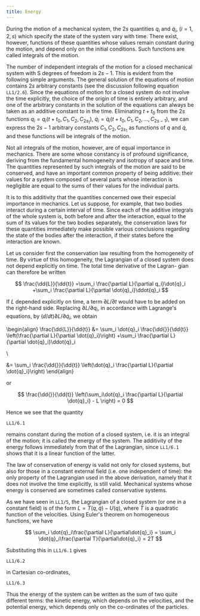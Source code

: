 ```yaml
---
title: Energy
---
```


During the motion of a mechanical system, the $2s$ quantities $q_i$ and $\dot{q}_i$, $(i = 1, 2, s)$ which specify the state of the system vary with time. There exist, however, functions of these quantities whose values remain constant during the motion, and depend only on the initial conditions. Such functions are called integrals of the motion.

The number of independent integrals of the motion for a closed mechanical system with S degrees of freedom is $2s-1$. This is evident from the following simple arguments. The general solution of the equations of motion contains $2s$ arbitrary constants (see the discussion following equation `LL1/2.6`). Since the equations of motion for a closed system do not involve the time explicitly, the choice of the origin of time is entirely arbitrary, and one of the arbitrary constants in the solution of the equations can always be taken as an additive constant to in the time. Eliminating $t + t_0$ from the $2s$ functions $q_i = q_i(t+t_0, C_1, C_2, C_{2s_1})$, $\dot{q}_i = \dot{q}_i(t + t_0, C_1, C_2, ..., C_{2s-1})$, we can express the $2s-1$ arbitrary constants $C_1, C_2, C_{2s_1}$ as functions of $q$ and $\dot{q}$, and these functions will be integrals of the motion.

Not all integrals of the motion, however, are of equal importance in mechanics. There are some whose constancy is of profound significance, deriving from the fundamental homogeneity and isotropy of space and time. The quantities represented by such integrals of the motion are said to be conserved, and have an important common property of being additive: their values for a system composed of several parts whose interaction is negligible are equal to the sums of their values for the individual parts.

It is to this additivity that the quantities concerned owe their especial importance in mechanics. Let us suppose, for example, that two bodies interact during a certain interval of time. Since each of the additive integrals of the whole system is, both before and after the interaction, equal to the sum of its values for the two bodies separately, the conservation laws for these quantities immediately make possible various conclusions regarding the state of the bodies after the interaction, if their states before the interaction are known.

Let us consider first the conservation law resulting from the homogeneity of time. By virtue of this homogeneity, the Lagrangian of a closed system does not depend explicitly on time. The total time derivative of the Lagran- gian can therefore be written

$$
\frac{\dd{L}}{\dd{t}}
=\sum_i \frac{\partial L}{\partial q_i}\dot{q}_i
+\sum_i \frac{\partial L}{\partial \dot{q}_i}\ddot{q}_i
$$

If $L$ depended explicitly on time, a term $\partial L/\partial t$ would have to be added on the right-hand side. Replacing $\partial L/\partial q_i$, in accordance with Lagrange's equations, by $(\dd{}/\dd{t})\partial L/\partial \dot{q}_i$, we obtain

\begin{align}
\frac{\dd{L}}{\dd{t}}
&= \sum_i \dot{q}_i \frac{\dd{}}{\dd{t}}
\left(\frac{\partial L}{\partial \dot{q}_i}\right)
+\sum_i \frac{\partial L}{\partial \dot{q}_i}\ddot{q}_i

\\

&= \sum_i \frac{\dd{}}{\dd{t}} \left(\dot{q}_i \frac{\partial L}{\partial \dot{q}_i}\right)
\end{align}

or

$$
\frac{\dd{}}{\dd{t}} \left(\sum_i\dot{q}_i \frac{\partial L}{\partial \dot{q}_i} - L \right)
= 0
$$

Hence we see that the quantity

```load
LL1/6.1
```

remains constant during the motion of a closed system, i.e. it is an integral of the motion; it is called the energy of the system. The additivity of the energy follows immediately from that of the Lagrangian, since `LL1/6.1` shows that it is a linear function of the latter.

The law of conservation of energy is valid not only for closed systems, but also for those in a constant external field (i.e. one independent of time): the only property of the Lagrangian used in the above derivation, namely that it does not involve the time explicitly, is still valid. Mechanical systems whose energy is conserved are sometimes called conservative systems.

As we have seen in `LL1/5`, the Lagrangian of a closed system (or one in a
constant field) is of the form $L = T(q, \dot{q}) - U(q)$, where $T$ is a quadratic function of the velocities. Using Euler's theorem on homogeneous functions, we have

$$
\sum_i \dot{q}_i\frac{\partial L}{\partial\dot{q}_i}
= \sum_i \dot{q}_i\frac{\partial T}{\partial\dot{q}_i}
= 2T
$$

Substituting this in `LL1/6.1` gives

```load
LL1/6.2
```

in Cartesian co-ordinates,

```load
LL1/6.3
```

Thus the energy of the system can be written as the sum of two quite different terms: the kinetic energy, which depends on the velocities, and the potential energy, which depends only on the co-ordinates of the particles.
